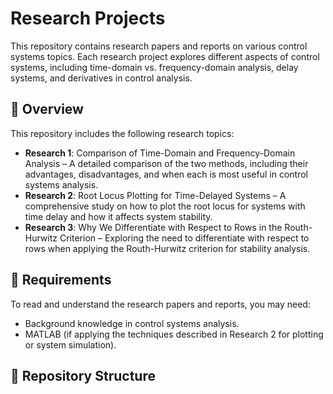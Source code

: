 # Research Projects

This repository contains research papers and reports on various control systems topics. Each research project explores different aspects of control systems, including time-domain vs. frequency-domain analysis, delay systems, and derivatives in control analysis.

## 📌 Overview

This repository includes the following research topics:

- **Research 1**: Comparison of Time-Domain and Frequency-Domain Analysis – A detailed comparison of the two methods, including their advantages, disadvantages, and when each is most useful in control systems analysis.
- **Research 2**: Root Locus Plotting for Time-Delayed Systems – A comprehensive study on how to plot the root locus for systems with time delay and how it affects system stability.
- **Research 3**: Why We Differentiate with Respect to Rows in the Routh-Hurwitz Criterion – Exploring the need to differentiate with respect to rows when applying the Routh-Hurwitz criterion for stability analysis.

## 🔧 Requirements

To read and understand the research papers and reports, you may need:

- Background knowledge in control systems analysis.
- MATLAB (if applying the techniques described in Research 2 for plotting or system simulation).

## 📂 Repository Structure


